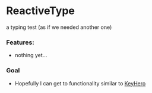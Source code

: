 # ReactiveType

a typing test (as if we needed another one)

### Features:
- nothing yet...

### Goal
- Hopefully I can get to functionality similar to [KeyHero](https://www.keyhero.com/free-typing-test/)